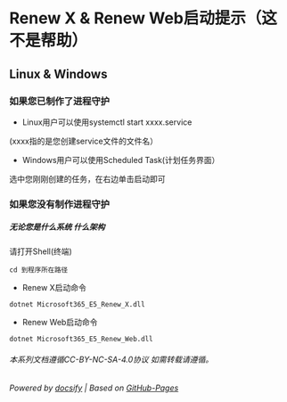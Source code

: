 # Renew X & Renew Web启动提示（这不是帮助）

## Linux & Windows

### 如果您已制作了进程守护

- Linux用户可以使用systemctl start xxxx.service

(xxxx指的是您创建service文件的文件名）

- Windows用户可以使用Scheduled Task(计划任务界面）

选中您刚刚创建的任务，在右边单击启动即可

### 如果您没有制作进程守护

##### 无论您是什么系统 什么架构

请打开Shell(终端)

~~~
cd 到程序所在路径
~~~

- Renew X启动命令

~~~
dotnet Microsoft365_E5_Renew_X.dll
~~~

- Renew Web启动命令

~~~
dotnet Microsoft365_E5_Renew_Web.dll
~~~


###### 本系列文档遵循CC-BY-NC-SA-4.0协议 如需转载请遵循。

###### Powered by [docsify](https://docsify.js.org/#/zh-cn/) | Based on [GitHub-Pages](https://github.com/leeskyler-top/Microsoft365-E5Developer-Renew-Web-Docs/)
